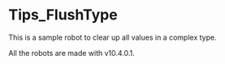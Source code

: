 # Tips_FlushType

This is a sample robot to clear up all values in a complex type.

All the robots are made with v10.4.0.1.
